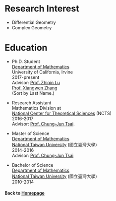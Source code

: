 # Research Interest
* Differential Geometry  
* Complex Geometry 


# Education

* Ph.D. Student  
[Department of Mathematics](https://www.math.uci.edu)  
University of California, Irvine   
2017-present    
Advisor:    [Prof. Zhiqin Lu](https://www.math.uci.edu/~zlu/)  
            [Prof. Xiangwen Zhang](https://www.math.uci.edu/~xiangwen/)  
(Sort by Last Name.)  

* Research Assistant  
Mathematics Division at  
[National Center for Theoretical Sciences](http://www.ncts.ntu.edu.tw) (NCTS)  
2016-2017  
Advisor:    [Prof. Chung-Jun Tsai](http://homepage.ntu.edu.tw/~cjtsai/). 

* Master of Science   
[Department of Mathematics](http://www.math.ntu.edu.tw)   
[National Taiwan University](http://www.ntu.edu.tw) (國立臺灣大學)  
2014-2016  
Advisor:    [Prof. Chung-Jun Tsai](http://homepage.ntu.edu.tw/~cjtsai/)  

* Bachelor of Science  
[Department of Mathematics](http://www.math.ntu.edu.tw)  
[National Taiwan University](http://www.ntu.edu.tw) (國立臺灣大學)   
2010-2014  

                        
                                   
                                   
  
    
      
#### Back to [Homepage](https://chaominl.github.io)
